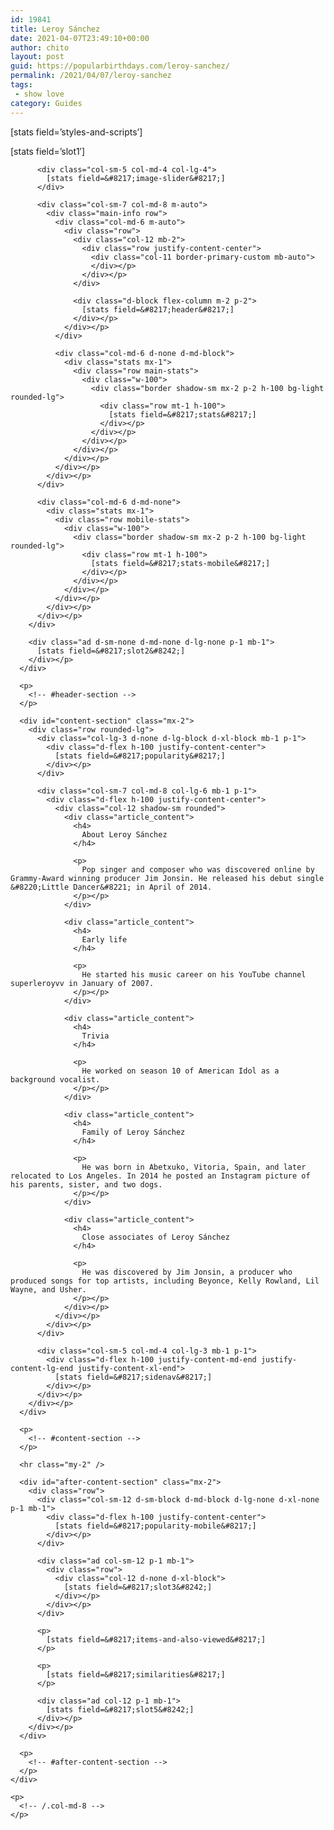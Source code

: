 ```yaml
---
id: 19841
title: Leroy Sánchez
date: 2021-04-07T23:49:10+00:00
author: chito
layout: post
guid: https://popularbirthdays.com/leroy-sanchez/
permalink: /2021/04/07/leroy-sanchez
tags:
 - show love
category: Guides
---
```

<!--Content-->

<div class="main-content">
  [stats field=&#8217;styles-and-scripts&#8217;]</p> 
  
  <div class="row">
    <div class="col-12">
      <div id="header-section" class="mx-3 mb-2">
        <div class="row bg-light shadow awesome-bg py-3 rounded">
          <div class="ad col-sm-12 p-1 mb-1">
            [stats field=&#8217;slot1&#8242;]
          </div>
          
          <div class="col-sm-5 col-md-4 col-lg-4">
            [stats field=&#8217;image-slider&#8217;]
          </div>
          
          <div class="col-sm-7 col-md-8 m-auto">
            <div class="main-info row">
              <div class="col-md-6 m-auto">
                <div class="row">
                  <div class="col-12 mb-2">
                    <div class="row justify-content-center">
                      <div class="col-11 border-primary-custom mb-auto">
                      </div></p>
                    </div></p>
                  </div>
                  
                  <div class="d-block flex-column m-2 p-2">
                    [stats field=&#8217;header&#8217;]
                  </div></p>
                </div></p>
              </div>
              
              <div class="col-md-6 d-none d-md-block">
                <div class="stats mx-1">
                  <div class="row main-stats">
                    <div class="w-100">
                      <div class="border shadow-sm mx-2 p-2 h-100 bg-light rounded-lg">
                        <div class="row mt-1 h-100">
                          [stats field=&#8217;stats&#8217;]
                        </div></p>
                      </div></p>
                    </div></p>
                  </div></p>
                </div></p>
              </div></p>
            </div></p>
          </div>
          
          <div class="col-md-6 d-md-none">
            <div class="stats mx-1">
              <div class="row mobile-stats">
                <div class="w-100">
                  <div class="border shadow-sm mx-2 p-2 h-100 bg-light rounded-lg">
                    <div class="row mt-1 h-100">
                      [stats field=&#8217;stats-mobile&#8217;]
                    </div></p>
                  </div></p>
                </div></p>
              </div></p>
            </div></p>
          </div></p>
        </div>
        
        <div class="ad d-sm-none d-md-none d-lg-none p-1 mb-1">
          [stats field=&#8217;slot2&#8242;]
        </div></p>
      </div>
      
      <p>
        <!-- #header-section -->
      </p>
      
      <div id="content-section" class="mx-2">
        <div class="row rounded-lg">
          <div class="col-lg-3 d-none d-lg-block d-xl-block mb-1 p-1">
            <div class="d-flex h-100 justify-content-center">
              [stats field=&#8217;popularity&#8217;]
            </div></p>
          </div>
          
          <div class="col-sm-7 col-md-8 col-lg-6 mb-1 p-1">
            <div class="d-flex h-100 justify-content-center">
              <div class="col-12 shadow-sm rounded">
                <div class="article_content">
                  <h4>
                    About Leroy Sánchez
                  </h4>
                  
                  <p>
                    Pop singer and composer who was discovered online by Grammy-Award winning producer Jim Jonsin. He released his debut single &#8220;Little Dancer&#8221; in April of 2014. 
                  </p></p>
                </div>
                
                <div class="article_content">
                  <h4>
                    Early life
                  </h4>
                  
                  <p>
                    He started his music career on his YouTube channel superleroyvv in January of 2007. 
                  </p></p>
                </div>
                
                <div class="article_content">
                  <h4>
                    Trivia
                  </h4>
                  
                  <p>
                    He worked on season 10 of American Idol as a background vocalist. 
                  </p></p>
                </div>
                
                <div class="article_content">
                  <h4>
                    Family of Leroy Sánchez
                  </h4>
                  
                  <p>
                    He was born in Abetxuko, Vitoria, Spain, and later relocated to Los Angeles. In 2014 he posted an Instagram picture of his parents, sister, and two dogs. 
                  </p></p>
                </div>
                
                <div class="article_content">
                  <h4>
                    Close associates of Leroy Sánchez
                  </h4>
                  
                  <p>
                    He was discovered by Jim Jonsin, a producer who produced songs for top artists, including Beyonce, Kelly Rowland, Lil Wayne, and Usher. 
                  </p></p>
                </div></p>
              </div></p>
            </div></p>
          </div>
          
          <div class="col-sm-5 col-md-4 col-lg-3 mb-1 p-1">
            <div class="d-flex h-100 justify-content-md-end justify-content-lg-end justify-content-xl-end">
              [stats field=&#8217;sidenav&#8217;]
            </div></p>
          </div></p>
        </div></p>
      </div>
      
      <p>
        <!-- #content-section -->
      </p>
      
      <hr class="my-2" />
      
      <div id="after-content-section" class="mx-2">
        <div class="row">
          <div class="col-sm-12 d-sm-block d-md-block d-lg-none d-xl-none p-1 mb-1">
            <div class="d-flex h-100 justify-content-center">
              [stats field=&#8217;popularity-mobile&#8217;]
            </div></p>
          </div>
          
          <div class="ad col-sm-12 p-1 mb-1">
            <div class="row">
              <div class="col-12 d-none d-xl-block">
                [stats field=&#8217;slot3&#8242;]
              </div></p>
            </div></p>
          </div>
          
          <p>
            [stats field=&#8217;items-and-also-viewed&#8217;]
          </p>
          
          <p>
            [stats field=&#8217;similarities&#8217;]
          </p>
          
          <div class="ad col-12 p-1 mb-1">
            [stats field=&#8217;slot5&#8242;]
          </div></p>
        </div></p>
      </div>
      
      <p>
        <!-- #after-content-section -->
      </p>
    </div>
    
    <p>
      <!-- /.col-md-8 -->
    </p>
  </div>
</div>